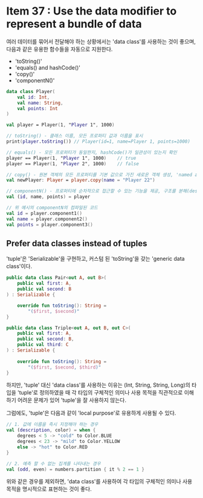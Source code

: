 
# Item 37 : Use the data modifier to represent a bundle of data

여러 데이터를 묶어서 전달해야 하는 상황에서는 'data class'를 사용하는 것이 좋으며, 다음과 같은 유용한 함수들을 자동으로 지원한다.

- 'toString()'
- 'equals() and hashCode()'
- 'copy()'
- 'componentN()'

```kotlin
data class Player(
    val id: Int,
    val name: String,
    val points: Int
)

val player = Player(1, "Player 1", 1000)

// toString() - 클래스 이름, 모든 프로퍼티 값과 이름을 표시
print(player.toString()) // Player(id=1, name=Player 1, points=1000)

// equals() - 모든 프로퍼티가 동일한지, hashCode()가 일관성이 있는지 확인
player == Player(1, "Player 1", 1000)    // true
player == Player(1, "Player 2", 1000)    // false

// copy() - 원본 객체의 모든 프로퍼티를 기본 값으로 가진 새로운 객체 생성, 'named arguments'를 사용하여 각각의 값을 변경 가능
val newPlayer: Player = player.copy(name = "Player 22")

// componentN() - 프로퍼티에 순차적으로 접근할 수 있는 기능을 제공, 구조를 분해(destructuring)하여 선언할 때 유용
val (id, name, points) = player

// 위 예시의 componentN의 컴파일된 코드
val id = player.component1()
val name = player.component2()
val points = player.component3()
```

## Prefer data classes instead of tuples

'tuple'은 'Serializable'을 구현하고, 커스텀 된 'toString'을 갖는 'generic data class'이다.

```kotlin
public data class Pair<out A, out B>(
    public val first: A,
    public val second: B
) : Serializable {

    override fun toString(): String =
        "($first, $second)"
}

public data class Triple<out A, out B, out C>(
    public val first: A,
    public val second: B,
    public val third: C
) : Serializable {
    
    override fun toString(): String = 
        "($first, $second, $third)"
}
```

하지만, 'tuple' 대신 'data class'를 사용하는 이유는 (Int, String, String, Long)의 타입을 'tuple'로 정의하였을 때
각 타입의 구체적인 의미나 사용 목적을 직관적으로 이해하기 어려운 문제가 있어 'tuple'을 잘 사용하지 않는다.

그럼에도, 'tuple'은 다음과 같이 'local purpose'로 유용하게 사용될 수 있다.

```kotlin
// 1. 값에 이름을 즉시 지정해야 하는 경우
val (description, color) = when {
    degrees < 5 -> "cold" to Color.BLUE
    degrees < 23 -> "mild" to Color.YELLOW
    else -> "hot" to Color.RED
}

// 2. 예측 할 수 없는 집계를 나타내는 경우
val (odd, even) = numbers.partition { it % 2 == 1 }
```

위와 같은 경우를 제외하면, 'data class'를 사용하여 각 타입의 구체적인 의미나 사용 목적을 명시적으로 표현하는 것이 좋다.
